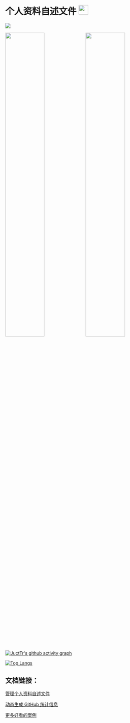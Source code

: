 # 个人资料自述文件 <img src="https://raw.githubusercontent.com/MartinHeinz/MartinHeinz/master/wave.gif" width="30px">

![](https://s3.us-west-2.amazonaws.com/secure.notion-static.com/45c59c20-56d8-4633-a040-6790103a941b/WechatIMG37.jpeg?X-Amz-Algorithm=AWS4-HMAC-SHA256&X-Amz-Content-Sha256=UNSIGNED-PAYLOAD&X-Amz-Credential=AKIAT73L2G45EIPT3X45%2F20220714%2Fus-west-2%2Fs3%2Faws4_request&X-Amz-Date=20220714T081949Z&X-Amz-Expires=86400&X-Amz-Signature=55649defa45b97eb44fe66bd5506ddf7af7750fe0ca6656b1b72ecdbf00b16e7&X-Amz-SignedHeaders=host&response-content-disposition=filename%20%3D%22WechatIMG37.jpeg%22&x-id=GetObject)


<p align="left">
    <img width="49.5%" src="https://github-readme-stats.vercel.app/api?username=JuctTr&show_icons=true&theme=onedark&hide_border=true" />
    <img width="49.5%" src="https://github-readme-streak-stats.herokuapp.com/?user=JuctTr&theme=onedark&hide_border=true" />
</p>

[![JuctTr's github activity graph](https://activity-graph.herokuapp.com/graph?username=JuctTr&theme=github&hide_border=true)](https://github.com/ashutosh00710/github-readme-activity-graph)


[![Top Langs](https://github-readme-stats.vercel.app/api/top-langs/?username=JuctTr)](https://github.com/anuraghazra/github-readme-stats)

## 文档链接：
[管理个人资料自述文件](https://docs.github.com/cn/account-and-profile/setting-up-and-managing-your-github-profile/customizing-your-profile/managing-your-profile-readme)

[动态生成 GitHub 统计信息](https://github.com/anuraghazra/github-readme-stats/blob/master/docs/readme_cn.md)

[更多好看的案例](https://github.com/abhisheknaiidu/awesome-github-profile-readme)



<!--
**JuctTr/JuctTr** is a ✨ _special_ ✨ repository because its `README.md` (this file) appears on your GitHub profile.

Here are some ideas to get you started:

- 🔭 I’m currently working on ...
- 🌱 I’m currently learning ...
- 👯 I’m looking to collaborate on ...
- 🤔 I’m looking for help with ...
- 💬 Ask me about ...
- 📫 How to reach me: ...
- 😄 Pronouns: ...
- ⚡ Fun fact: ...
-->
